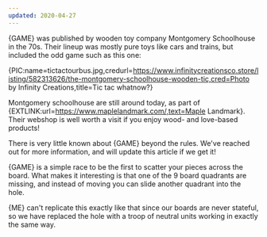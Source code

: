 ```yaml
---
updated: 2020-04-27
---
```


{GAME} was published by wooden toy company Montgomery Schoolhouse in the 70s. Their lineup was mostly pure toys like cars and trains, but included the odd game such as this one:

{PIC:name=tictactourbus.jpg,credurl=https://www.infinitycreationsco.store/listing/582313626/the-montgomery-schoolhouse-wooden-tic,cred=Photo by Infinity Creations,title=Tic tac whatnow?}

Montgomery schoolhouse are still around today, as part of {EXTLINK:url=https://www.maplelandmark.com/,text=Maple Landmark}. Their webshop is well worth a visit if you enjoy wood- and love-based products!

There is very little known about {GAME} beyond the rules. We've reached out for more information, and will update this article if we get it!

{GAME} is a simple race to be the first to scatter your pieces across the board. What makes it interesting is that one of the 9 board quadrants are missing, and instead of moving you can slide another quadrant into the hole.

{ME} can't replicate this exactly like that since our boards are never stateful, so we have replaced the hole with a troop of neutral units working in exactly the same way.
